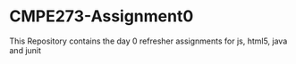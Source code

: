 # CMPE273-Assignment0
This Repository contains the day 0 refresher assignments for js, html5, java and junit
